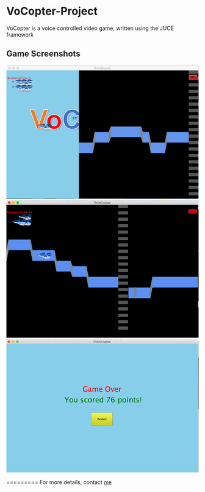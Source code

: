 # VoCopter-Project
VoCopter is a voice controlled video game, written using the JUCE framework

## Game Screenshots
![screenshot1](https://raw.githubusercontent.com/RitheshKumar/VoCopter-Project/master/Media/gameBegin.png)
![screenshot2](https://raw.githubusercontent.com/RitheshKumar/VoCopter-Project/master/Media/gamePlay.png)
![screenshot3](https://raw.githubusercontent.com/RitheshKumar/VoCopter-Project/master/Media/gameOver.png)

=========
For more details, contact [me](mailto:ritheshrkumar@gmail.com)


